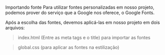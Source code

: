 Importando fonte
Para utilizar fontes personalizadas em nosso projeto, podemos prover do serviço que a Google nos oferece, o Google Fonts.

Após a escolha das fontes, devemos aplicá-las em nosso projeto em dois arquivos:

> index.html (Entre as meta tags e o title) para importar as fontes
<!-- 
  <link rel="preconnect" href="https://fonts.googleapis.com">

  <link rel="preconnect" href="https://fonts.gstatic.com" crossorigin>

  <link href="https://fonts.googleapis.com/css2?family=Roboto:wght@400;500;700&display=swap" rel="stylesheet">  
-->

> global.css (para aplicar as fontes na estilização)
<!-- 

// Aplicando fontes personalizada.

body,
input,
button {
  font-size: 16px;
  font-family: "Roboto", sans-serif;

  --webkit-font-smoothing: antialiased;
}

 -->